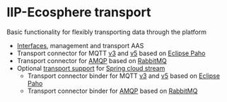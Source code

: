 # IIP-Ecosphere transport

Basic functionality for flexibly transporting data through the platform
* [Interfaces](https://github.com/iip-ecosphere/platform/tree/main/platform/transport/transport/README.md), management and transport AAS
* Transport connector for MQTT [v3](https://github.com/iip-ecosphere/platform/tree/main/platform/transport/transport.mqttv3/README.md) and [v5](https://github.com/iip-ecosphere/platform/tree/main/platform/transport/transport.mqttv5/README.md) based on [Eclipse Paho](https://www.eclipse.org/paho/)
* Transport connector for [AMQP](https://github.com/iip-ecosphere/platform/tree/main/platform/transport/transport.amqp/README.md) based on [RabbitMQ](https://www.rabbitmq.com/)
* Optional [transport support](https://github.com/iip-ecosphere/platform/tree/main/platform/transport/transport.spring/README.md) for [Spring cloud stream](https://spring.io/projects/spring-cloud-stream)
    * Transport connector binder for MQTT [v3](https://github.com/iip-ecosphere/platform/tree/main/platform/transport/transport.mqttv3/README.md) and [v5](https://github.com/iip-ecosphere/platform/tree/main/platform/transport/transport.mqttv5/README.md) based on [Eclipse Paho](https://www.eclipse.org/paho/)
    * Transport connector binder for [AMQP](https://github.com/iip-ecosphere/platform/tree/main/platform/transport/transport.amqp/README.md) based on [RabbitMQ](https://www.rabbitmq.com/)